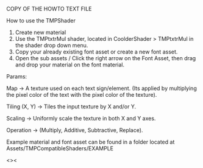 COPY OF THE HOWTO TEXT FILE


How to use the TMPShader

1. Create new material
2. Use the TMPtxtrMul shader, located in CoolderShader > TMPtxtrMul in the shader drop down menu.
3. Copy your already existing font asset or create a new font asset.
4. Open the sub assets / Click the right arrow on the Font Asset, then drag and drop your material on the font material.

Params:

Map -> A texture used on each text sign/element. (Its applied by multiplying the pixel color of the text with the pixel color of the texture).

Tiling (X, Y) -> Tiles the input texture by X and/or Y.

Scaling -> Uniformly scale the texture in both X and Y axes.

Operation -> (Multiply, Additive, Subtractive, Replace).

Example material and font asset can be found in a folder located at Assets/TMPCompatibleShaders/EXAMPLE

<><

